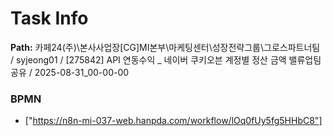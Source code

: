 # Task Info

**Path:** 카페24(주)\본사사업장\[CG]MI본부\마케팅센터\성장전략그룹\그로스파트너팀 / syjeong01 / [275842] API 연동수익 _ 네이버 쿠키오븐 계정별 정산 금액 밸류업팀 공유 / 2025-08-31_00-00-00

### BPMN
- ["https://n8n-mi-037-web.hanpda.com/workflow/lOq0fUy5fg5HHbC8"]

